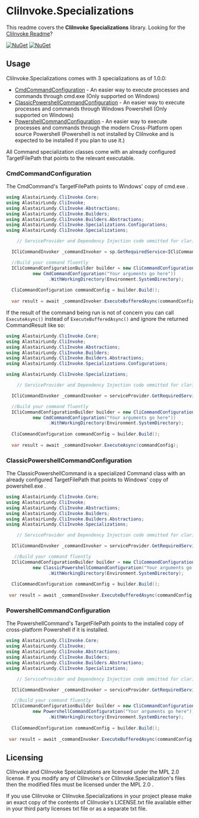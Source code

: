 # CliInvoke.Specializations
This readme covers the **CliInvoke Specializations** library. Looking for the [CliInvoke Readme](https://github.com/alastairlundy/CliInvoke/blob/main/README.md)?

[![NuGet](https://img.shields.io/nuget/v/AlastairLundy.CliInvoke.Specializations.svg)](https://www.nuget.org/packages/AlastairLundy.CliInvoke.Specializations/)
[![NuGet](https://img.shields.io/nuget/dt/AlastairLundy.CliInvoke.Specializations.svg)](https://www.nuget.org/packages/AlastairLundy.CliInvoke.Specializations/)

## Usage
CliInvoke.Specializations comes with 3 specializations as of 1.0.0: 
- [CmdCommandConfiguration](#cmdcommandconfiguration) - An easier way to execute processes and commands through cmd.exe (Only supported on Windows)
- [ClassicPowershellCommandConfiguration](#classicpowershellcommandconfiguration) - An easier way to execute processes and commands through Windows Powershell (Only supported on Windows)
- [PowershellCommandConfiguration](#powershellcommandconfiguration) - An easier way to execute processes and commands through the modern Cross-Platform open source Powershell (Powershell is not installed by CliInvoke and is expected to be installed if you plan to use it.)

All Command specialization classes come with an already configured TargetFilePath that points to the relevant executable.

### CmdCommandConfiguration
The CmdCommand's TargetFilePath points to Windows' copy of cmd.exe .

```csharp
using AlastairLundy.CliInvoke.Core;
using AlastairLundy.CliInvoke;
using AlastairLundy.CliInvoke.Abstractions;
using AlastairLundy.CliInvoke.Builders;
using AlastairLundy.CliInvoke.Builders.Abstractions;
using AlastairLundy.CliInvoke.Specializations.Configurations;
using AlastairLundy.CliInvoke.Specializations;

    // ServiceProvider and Dependency Injection code ommitted for clarity

  ICliCommandInvoker _commandInvoker = sp.GetRequiredService<ICliCommandInvoker>();

  //Build your command fluently
  ICliCommandConfigurationBuilder builder = new CliCommandConfigurationBuilder(
          new CmdCommandConfiguration("Your arguments go here"))
                .WithWorkingDirectory(Environment.SystemDirectory);
  
  CliCommandConfiguration commandConfig = builder.Build();
  
  var result = await _commandInvoker.ExecuteBufferedAsync(commandConfig);
```

If the result of the command being run is not of concern you can call ``ExecuteAsync()`` instead of ``ExecuteBufferedAsync()`` and ignore the returned CommandResult like so:
```csharp
using AlastairLundy.CliInvoke.Core;
using AlastairLundy.CliInvoke;
using AlastairLundy.CliInvoke.Abstractions;
using AlastairLundy.CliInvoke.Builders;
using AlastairLundy.CliInvoke.Builders.Abstractions;
using AlastairLundy.CliInvoke.Specializations.Configurations;

using AlastairLundy.CliInvoke.Specializations;

    // ServiceProvider and Dependency Injection code ommitted for clarity

  ICliCommandInvoker _commandInvoker = serviceProvider.GetRequiredService<ICliCommandInvoker>();

  //Build your command fluently
  ICliCommandConfigurationBuilder builder = new CliCommandConfigurationBuilder(
          new CmdCommandConfiguration("Your arguments go here"))
                .WithWorkingDirectory(Environment.SystemDirectory);
  
  CliCommandConfiguration commandConfig = builder.Build();
  
  var result = await _commandInvoker.ExecuteAsync(commandConfig);
```

### ClassicPowershellCommandConfiguration
The ClassicPowershellCommand is a specialized Command class with an already configured TargetFilePath that points to Windows' copy of powershell.exe .

```csharp
using AlastairLundy.CliInvoke.Core;
using AlastairLundy.CliInvoke;
using AlastairLundy.CliInvoke.Abstractions;
using AlastairLundy.CliInvoke.Builders;
using AlastairLundy.CliInvoke.Builders.Abstractions;
using AlastairLundy.CliInvoke.Specializations;

    // ServiceProvider and Dependency Injection code ommitted for clarity

  ICliCommandInvoker _commandInvoker = serviceProvider.GetRequiredService<ICliCommandInvoker>();

   //Build your command fluently
  ICliCommandConfigurationBuilder builder = new CliCommandConfigurationBuilder(
          new ClassicPowershellCommandConfiguration("Your arguments go here"))
                .WithWorkingDirectory(Environment.SystemDirectory);
  
  CliCommandConfiguration commandConfig = builder.Build();
  
 var result = await _commandInvoker.ExecuteBufferedAsync(commandConfig);
```

### PowershellCommandConfiguration
The PowershellCommand's TargetFilePath points to the installed copy of cross-platform Powershell if it is installed.

```csharp
using AlastairLundy.CliInvoke.Core;
using AlastairLundy.CliInvoke;
using AlastairLundy.CliInvoke.Abstractions;
using AlastairLundy.CliInvoke.Builders;
using AlastairLundy.CliInvoke.Builders.Abstractions;
using AlastairLundy.CliInvoke.Specializations;

    // ServiceProvider and Dependency Injection code ommitted for clarity

  ICliCommandInvoker _commandInvoker = serviceProvider.GetRequiredService<ICliCommandInvoker>();

   //Build your command fluently
  ICliCommandConfigurationBuilder builder = new CliCommandConfigurationBuilder(
          new PowershellCommandConfiguration("Your arguments go here"))
                .WithWorkingDirectory(Environment.SystemDirectory);
  
  CliCommandConfiguration commandConfig = builder.Build();
  
 var result = await _commandInvoker.ExecuteBufferedAsync(commandConfig);
```

## Licensing
CliInvoke and CliInvoke Specializations are licensed under the MPL 2.0 license. If you modify any of CliInvoke's or CliInvoke.Specialization's files then the modified files must be licensed under the MPL 2.0 .

If you use CliInvoke or CliInvoke.Specializations in your project please make an exact copy of the contents of CliInvoke's LICENSE.txt file available either in your third party licenses txt file or as a separate txt file.

